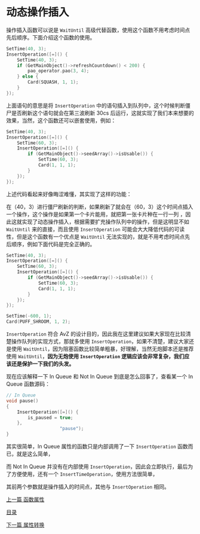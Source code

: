 <!--
 * @Coding: utf-8
 * @Author: vector-wlc
 * @Date: 2021-09-25 20:28:06
 * @Description: 
-->

# 动态操作插入

操作插入函数可以说是 `WaitUntil` 高级代替函数，使用这个函数不用考虑时间点先后顺序。下面介绍这个函数的使用。
```C++
SetTime(40, 3);
InsertOperation([=]() {
    SetTime(40, 3);
    if (GetMainObject()->refreshCountdown() < 200) {
        pao_operator.pao(3, 4);
    } else {
        Card(SQUASH, 1, 1);
    }
});
```

上面语句的意思是将 `InsertOperation` 中的语句插入到队列中，这个时候判断僵尸是否刷新这个语句就会在第三波刷新 30cs 后运行，这就实现了我们本来想要的效果，当然，这个函数还可以嵌套使用，例如：
```C++
SetTime(40, 3);
InsertOperation([=]() {
    SetTime(60, 3);
    InsertOperation([=]() {
        if (GetMainObject()->seedArray()->isUsable()) {
            SetTime(60, 3);
            Card(1, 1, 1);
        }
    });
});
```

上述代码看起来好像晦涩难懂，其实现了这样的功能：

在（40，3）进行僵尸刷新的判断，如果刷新了就会在（60，3）这个时间点插入一个操作，这个操作是如果第一个卡片能用，就把第一张卡片种在一行一列 ，因此这就实现了动态操作插入，根据需要扩充操作队列中的操作，但是这明显不如 `WaitUntil` 来的直接，而且使用 `InsertOperation` 可能会大大降低代码的可读性，但是这个函数有一个优点是 `WaitUntil` 无法实现的，就是不用考虑时间点先后顺序，例如下面代码是完全正确的。
```C++
SetTime(40, 3);
InsertOperation([=]() {
    SetTime(60, 3);
    InsertOperation([=]() {
        if (GetMainObject()->seedArray()->isUsable()) {
            SetTime(60, 3);
            Card(1, 1, 1);
        }
    });
});

SetTime(-600, 1);
Card(PUFF_SHROOM, 1, 2);
```

`InsertOperation` 符合 AvZ 的设计目的，因此我在这里建议如果大家现在比较清楚操作队列的实现方式，那就多使用 `InsertOperation`，如果不清楚，建议大家还是使用 `WaitUntil`，因为阻塞函数比较简单粗暴，好理解，当然无炮脚本还是推荐使用 `WaitUntil`，**因为无炮使用 `InsertOperation` 逻辑应该会非常复杂，我们应该还是保护一下我们的头发。**

现在应该解释一下 In Queue 和 Not In Queue 到底是怎么回事了，查看某一个 In Queue 函数源码：
```C++
// In Queue
void pause()
{
    InsertOperation([=]() {
        is_paused = true;
    },
                    "pause");
}
```

其实很简单，In Queue 属性的函数只是内部调用了一下 `InsertOperation` 函数而已，就是这么简单，


而 Not In Queue 并没有在内部使用 `InsertOperation`，因此会立即执行，最后为了方便使用，还有一个 `InsertTimeOperation`，使用方法很简单，


其前两个参数就是操作插入的时间点，其他与 `InsertOperation` 相同。

[上一篇 函数属性](./function_attribute.md)

[目录](../catalogue.md)

[下一篇 属性转换](./transform_attribute.md)